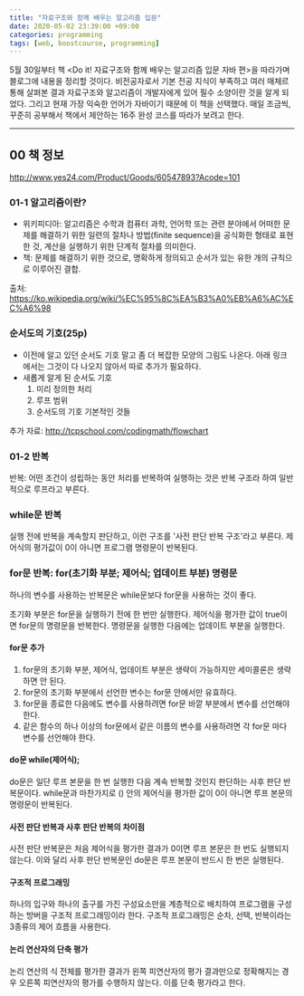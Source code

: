 ```yaml
---
title: "자료구조와 함께 배우는 알고리즘 입문"
date: 2020-05-02 23:39:00 +09:00
categories: programming
tags: [web, boostcourse, programming]
---
```


5월 30일부터 책 <Do it! 자료구조와 함께 배우는 알고리즘 입문 자바 편>을 따라가며 블로그에 내용을 정리할 것이다. 비전공자로서 기본 전공 지식이 부족하고 여러 매체르 통해 살펴본 결과 자료구조와 알고리즘이 개발자에게 있어 필수 소양이란 것을 알게 되었다. 그리고 현재 가장 익숙한 언어가 자바이기 때문에 이 책을 선택했다. 매일 조금씩, 꾸준히 공부해서 책에서 제안하는 16주 완성 코스를 따라가 보려고 한다.

---

## 00 책 정보
http://www.yes24.com/Product/Goods/60547893?Acode=101

### 01-1 알고리즘이란?
- 위키피디아: 알고리즘은 수학과 컴퓨터 과학, 언어학 또는 관련 분야에서 어떠한 문제를 해결하기 위한 일련의 절차나 방법(finite sequence)을 공식화한 형태로 표현한 것, 계산을 실행하기 위한 단계적 절차를 의미한다.
- 책: 문제를 해결하기 위한 것으로, 명확하게 정의되고 순서가 있는 유한 개의 규칙으로 이루어진 결합.


출처: https://ko.wikipedia.org/wiki/%EC%95%8C%EA%B3%A0%EB%A6%AC%EC%A6%98

### 순서도의 기호(25p)
- 이전에 알고 있던 순서도 기호 말고 좀 더 복잡한 모양의 그림도 나온다. 아래 링크에서는 그것이 다 나오지 않아서 따로 추가가 필요하다.
- 새롭게 알게 된 순서도 기호
  1. 미리 정의한 처리
  2. 루프 범위
  3. 순서도의 기호 기본적인 것들

추가 자료: http://tcpschool.com/codingmath/flowchart

### 01-2 반복
반복: 어떤 조건이 성립하는 동안 처리를 반복하여 실행하는 것은 반복 구조라 하여 일반적으로 루프라고 부른다.

### while문 반복

실행 전에 반복을 계속할지 판단하고, 이런 구조를 '사전 판단 반복 구조'라고 부른다. 제어식의 평가값이 0이 아니면 프로그램 명령문이 반복된다.

### for문 반복: for(초기화 부분; 제어식; 업데이트 부분) 명령문

하나의 변수를 사용하는 반복문은 while문보다 for문을 사용하는 것이 좋다.

초기화 부분은 for문을 실행하기 전에 한 번만 실행한다. 제어식을 평가한 값이 true이면 for문의 명령문을 반복한다. 명령문을 실행한 다음에는 업데이트 부분을 실행한다.

#### for문 추가
1. for문의 초기화 부분, 제어식, 업데이트 부분은 생략이 가능하지만 세미콜론은 생략하면 안 된다.
2. for문의 초기화 부분에서 선언한 변수는 for문 안에서만 유효하다.
3. for문을 종료한 다음에도 변수를 사용하려면 for문 바깥 부분에서 변수를 선언해야 한다.
4. 같은 함수의 하나 이상의 for문에서 같은 이름의 변수를 사용하려면 각 for문 마다 변수를 선언해야 한다.

#### do문 while(제어식);

do문은 일단 루프 본문을 한 번 실행한 다음 계속 반복할 것인지 판단하는 사후 판단 반복문이다. while문과 마찬가지로 () 안의 제어식을 평가한 값이 0이 아니면 루프 본문의 명령문이 반복된다.

#### 사전 판단 반복과 사후 판단 반복의 차이점

사전 판단 반복문은 처음 제어식을 평가한 결과가 0이면 루프 본문은 한 번도 실행되지 않는다. 이와 달리 사후 판단 반복문인 do문은 루프 본문이 반드시 한 번은 실행된다.

#### 구조적 프로그래밍
하나의 입구와 하나의 출구를 가진 구성요소만을 계층적으로 배치하여 프로그램을 구성하는 방버을 구조적 프로그래밍이라 한다. 구조적 프로그래밍은 순차, 선택, 반복이라는 3종류의 제어 흐름을 사용한다.


#### 논리 연산자의 단축 평가
논리 연산의 식 전체를 평가한 결과가 왼쪽 피연산자의 평가 결과만으로 정확해지는 경우 오른쪽 피연산자의 평가를 수행하지 않는다. 이를 단축 평가라고 한다.
